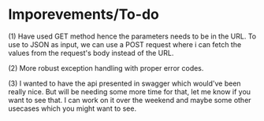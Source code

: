 # Imporevements/To-do

(1) Have used GET method hence the parameters needs to be in the URL. To use to JSON as input, we can use a POST request where i can fetch the values from the request's body instead of the URL.

(2) More robust exception handling with proper error codes.

(3) I wanted to have the api presented in swagger which would've been really nice. But will be needing some more time for that, let me know if you want to see that. I can work on it over the weekend and maybe some other usecases which you might want to see.